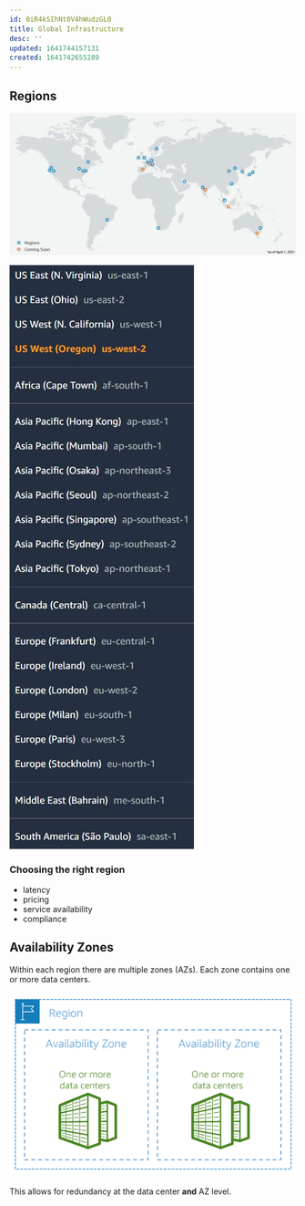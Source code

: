 ```yaml
---
id: 0iR4kSIhNt0V4hWudzGL0
title: Global Infrastructure
desc: ''
updated: 1641744157131
created: 1641742655289
---
```


## Regions

![](\assets\images\2022-01-09-15-41-04.png)

![](/assets/images/2022-01-09-15-55-58.png)

### Choosing the right region
- latency
- pricing
- service availability
- compliance

## Availability Zones

Within each region there are multiple zones (AZs). Each zone contains one or more data centers. 

![](/assets/images/2022-01-09-15-59-26.png)

This allows for redundancy at the data center **and** AZ level. 
